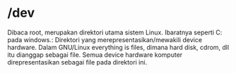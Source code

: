 # /dev

Dibaca root, merupakan direktori utama sistem Linux. Ibaratnya seperti C: pada windows.: Direktori yang merepresentasikan/mewakili device hardware. Dalam GNU/Linux everything is files, dimana hard disk, cdrom, dll itu dianggap sebagai file. Semua device hardware komputer direpresentasikan sebagai file pada direktori ini.